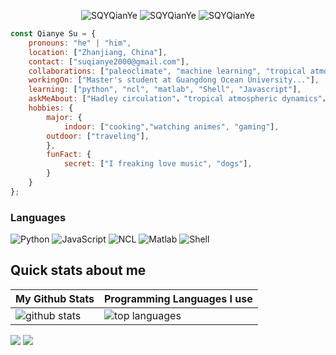 <!--<p align="center"> <img src="#" /> </p>
<p align="center"> <img src="#" /> </p>-->
<p align="center"> <img src="https://komarev.com/ghpvc/?username=SQYQianYe&logoColor=white&color=FFDE59" alt="SQYQianYe" /> <img
src="https://img.shields.io/github/followers/SQYQianYe?style=social" alt="SQYQianYe" /> <img
src="https://img.shields.io/github/last-commit/SQYQianYe/SQYQianYe" alt="SQYQianYe
" />  </p>

```javascript
const Qianye Su = {
    pronouns: "he" | "him",
    location: ["Zhanjiang, China"],
    contact: ["suqianye2000@gmail.com"],
    collaborations: ["paleoclimate", "machine learning", "tropical atmospheric dynamics"],
    workingOn: ["Master's student at Guangdong Ocean University..."],
    learning: ["python", "ncl", "matlab", "Shell", "Javascript"],
    askMeAbout: ["Hadley circulation"，"tropical atmospheric dynamics"，"CESM"],
    hobbies: {
        major: {
            indoor: ["cooking","watching animes", "gaming"],
	    outdoor: ["traveling"],
        },
        funFact: {
            secret: ["I freaking love music", "dogs"],
        }        
    }
};
```
### Languages

![Python](https://img.shields.io/badge/-Python-000?&logo=Python)
![JavaScript](https://img.shields.io/badge/-JavaScript-000?&logo=JavaScript)
![NCL](https://img.shields.io/badge/NCL-green?&logo=NCL)
![Matlab](https://img.shields.io/badge/matlab-orange?&logo=Matlab)
![Shell](https://img.shields.io/badge/-Spring-000?&logo=Shell)
## Quick stats about me

| My Github Stats | Programming Languages I use |
| --- | --- |
| ![ github stats](https://github-readme-stats.vercel.app/api?username=SQYQianYe&show_icons=true&title_color=0099ff&icon_color=0099ff&text_color=333333&bg_color=ffffff&count_private=true) | ![ top languages](https://github-readme-stats.vercel.app/api/top-langs/?username=SQYQianYe&show_icons=true&title_color=0099ff&icon_color=0099ff&text_color=333333&bg_color=ffffff&count_private=true&layout=compact) |

![](https://github-profile-summary-cards.vercel.app/api/cards/profile-details?username=SQYQianYe&theme=github) 
![](https://github-profile-summary-cards.vercel.app/api/cards/productive-time?username=SQYQianYe&theme=github)




<!--
**SQYQianYe/SQYQianYe** is a ✨ _special_ ✨ repository because its `README.md` (this file) appears on your GitHub profile.
#### 💬 Ask me about anything related to atmosphere science.
#### ⚡ I'm happy to answer any questions about the Hadley Circulation.
Here are some ideas to get you started:
## 👋 Hi, I’m Qianye Su, currently a Master's student at Guangdong Ocean University.
#### 🔭 I’m interested in Hadley Circulation
#### 🌱 I’m currently learning advanced data analysis techniques and exploring their applications in atmospheric science and ocean-atmosphere interactions.
#### 👯 I’m currently studying the Community Earth System Model (CESM).
#### 🤔 I’m looking to collaborate on projects involving tropical atmospheric dynamics, machine learning, paleoclimate.
#### 📫 How to reach me: suqianye2000@gmail.com
#### 😄 Pronouns: He/Him
#### 💬 I'm happy to answer any questions about the Hadley Circulation.

-->
